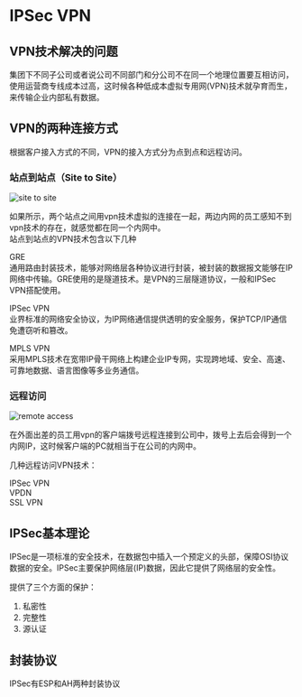 # IPSec VPN

## VPN技术解决的问题

集团下不同子公司或者说公司不同部门和分公司不在同一个地理位置要互相访问，使用运营商专线成本过高，这时候各种低成本虚拟专用网(VPN)技术就孕育而生，来传输企业内部私有数据。  

## VPN的两种连接方式

根据客户接入方式的不同，VPN的接入方式分为点到点和远程访问。

### 站点到站点（Site to Site）

![site to site](https://s1.ax1x.com/2018/12/15/FUTqte.jpg)  

如果所示，两个站点之间用vpn技术虚拟的连接在一起，两边内网的员工感知不到vpn技术的存在，就感觉都在同一个内网中。  
站点到站点的VPN技术包含以下几种

GRE  
通用路由封装技术，能够对网络层各种协议进行封装，被封装的数据报文能够在IP网络中传输。GRE使用的是隧道技术。是VPN的三层隧道协议，一般和IPSec VPN搭配使用。  

IPSec VPN  
业界标准的网络安全协议，为IP网络通信提供透明的安全服务，保护TCP/IP通信免遭窃听和篡改。  

MPLS VPN  
采用MPLS技术在宽带IP骨干网络上构建企业IP专网，实现跨地域、安全、高速、可靠地数据、语言图像等多业务通信。  

### 远程访问

![remote access](https://s1.ax1x.com/2018/12/15/FUHCK1.jpg)  

在外面出差的员工用vpn的客户端拨号远程连接到公司中，拨号上去后会得到一个内网IP，这时候客户端的PC就相当于在公司的内网中。  

几种远程访问VPN技术：  

IPSec VPN  
VPDN  
SSL VPN  

## IPSec基本理论

IPSec是一项标准的安全技术，在数据包中插入一个预定义的头部，保障OSI协议数据的安全。IPSec主要保护网络层(IP)数据，因此它提供了网络层的安全性。  

提供了三个方面的保护：  

1. 私密性  
2. 完整性  
3. 源认证  

## 封装协议

IPSec有ESP和AH两种封装协议